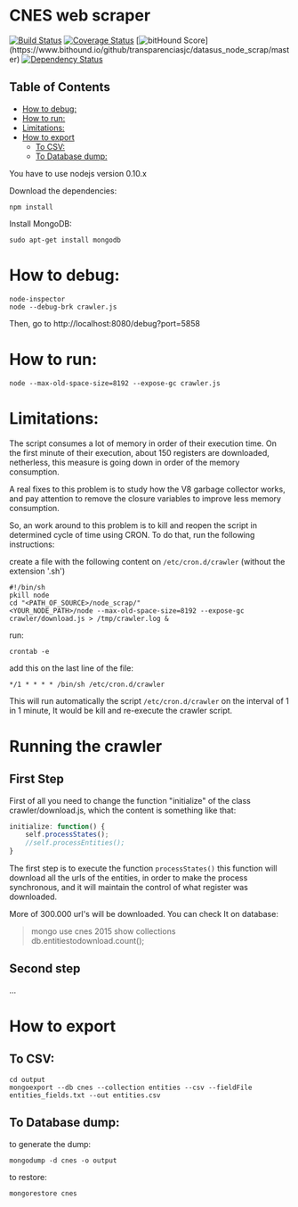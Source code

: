 CNES web scraper
================

[![Build Status](https://travis-ci.org/transparenciasjc/datasus_node_scrap.svg)](https://travis-ci.org/transparenciasjc/datasus_node_scrap)
[![Coverage Status](https://coveralls.io/repos/transparenciasjc/datasus_node_scrap/badge.svg)](https://coveralls.io/r/transparenciasjc/datasus_node_scrap)
[![bitHound Score](https://www.bithound.io/github/transparenciasjc/datasus_node_scrap/badges/score.svg?)](https://www.bithound.io/github/transparenciasjc/datasus_node_scrap/master)
[![Dependency Status](https://david-dm.org/transparenciasjc/datasus_node_scrap.svg "Dependencies Checked & Updated Regularly (Security is Important!)")](https://david-dm.org/transparenciasjc/datasus_node_scrap)


## Table of Contents
<!-- toc -->
* [How to debug:](#how-to-debug)
* [How to run:](#how-to-run)
* [Limitations:](#limitations)
* [How to export](#how-to-export)
  * [To CSV:](#to-csv)
  * [To Database dump:](#to-database-dump)

<!-- toc stop -->
<!--
	ps: table of contents generated by [readme-toc](https://www.npmjs.com/package/readme-toc) plugin.
-->

You have to use nodejs version 0.10.x

Download the dependencies:

	npm install

Install MongoDB:

	sudo apt-get install mongodb

# How to debug:

	node-inspector
	node --debug-brk crawler.js

Then, go to http://localhost:8080/debug?port=5858

# How to run:

	node --max-old-space-size=8192 --expose-gc crawler.js

# Limitations:

The script consumes a lot of memory in order of their execution time. On the first minute of their execution, about 150 registers are downloaded, netherless, this measure is going down in order of the memory consumption.

A real fixes to this problem is to study how the V8 garbage collector works, and pay attention to remove the closure variables to improve less memory consumption.

So, an work around to this problem is to kill and reopen the script in determined cycle of time using CRON. To do that, run the following instructions:

create a file with the following content on `/etc/cron.d/crawler` (without the extension '.sh')

	#!/bin/sh
	pkill node
	cd "<PATH_OF_SOURCE>/node_scrap/"
	<YOUR_NODE_PATH>/node --max-old-space-size=8192 --expose-gc crawler/download.js > /tmp/crawler.log &

run:

	crontab -e

add this on the last line of the file:

	*/1 * * * * /bin/sh /etc/cron.d/crawler

This will run automatically the script `/etc/cron.d/crawler` on the interval of 1 in 1 minute, It would be kill and re-execute the crawler script.

# Running the crawler
## First Step

First of all you need to change the function "initialize" of the class crawler/download.js, which the content is something like that:

```js
initialize: function() {
    self.processStates();
    //self.processEntities();
}
```

The first step is to execute the function `processStates()` this function will download all the urls of the entities, in order to make the process synchronous, and it will maintain the control of what register was downloaded.

More of 300.000 url's will be downloaded. You can check It on database:

> mongo
> use cnes 2015
> show collections
> db.entitiestodownload.count();

## Second step
...



# How to export

## To CSV:

	cd output
	mongoexport --db cnes --collection entities --csv --fieldFile entities_fields.txt --out entities.csv

## To Database dump:

to generate the dump:

	mongodump -d cnes -o output

to restore:

	mongorestore cnes